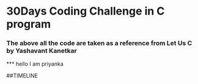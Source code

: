 # 30Days  Coding Challenge in C program
### The above all the code are taken as a reference from Let Us C by Yashavant Kanetkar
*** hello I am priyanka 

##TIMELINE
